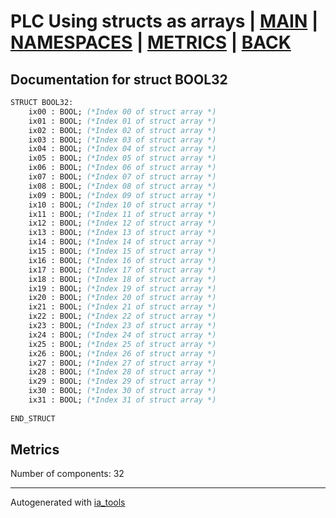 # PLC Using structs as arrays | [MAIN] | [NAMESPACES] | [METRICS] | [BACK]  

## Documentation for struct BOOL32  

```pascal
STRUCT BOOL32:
    ix00 : BOOL; (*Index 00 of struct array *)
    ix01 : BOOL; (*Index 01 of struct array *)
    ix02 : BOOL; (*Index 02 of struct array *)
    ix03 : BOOL; (*Index 03 of struct array *)
    ix04 : BOOL; (*Index 04 of struct array *)
    ix05 : BOOL; (*Index 05 of struct array *)
    ix06 : BOOL; (*Index 06 of struct array *)
    ix07 : BOOL; (*Index 07 of struct array *)
    ix08 : BOOL; (*Index 08 of struct array *)
    ix09 : BOOL; (*Index 09 of struct array *)
    ix10 : BOOL; (*Index 10 of struct array *)
    ix11 : BOOL; (*Index 11 of struct array *)
    ix12 : BOOL; (*Index 12 of struct array *)
    ix13 : BOOL; (*Index 13 of struct array *)
    ix14 : BOOL; (*Index 14 of struct array *)
    ix15 : BOOL; (*Index 15 of struct array *)
    ix16 : BOOL; (*Index 16 of struct array *)
    ix17 : BOOL; (*Index 17 of struct array *)
    ix18 : BOOL; (*Index 18 of struct array *)
    ix19 : BOOL; (*Index 19 of struct array *)
    ix20 : BOOL; (*Index 20 of struct array *)
    ix21 : BOOL; (*Index 21 of struct array *)
    ix22 : BOOL; (*Index 22 of struct array *)
    ix23 : BOOL; (*Index 23 of struct array *)
    ix24 : BOOL; (*Index 24 of struct array *)
    ix25 : BOOL; (*Index 25 of struct array *)
    ix26 : BOOL; (*Index 26 of struct array *)
    ix27 : BOOL; (*Index 27 of struct array *)
    ix28 : BOOL; (*Index 28 of struct array *)
    ix29 : BOOL; (*Index 29 of struct array *)
    ix30 : BOOL; (*Index 30 of struct array *)
    ix31 : BOOL; (*Index 31 of struct array *)
  
END_STRUCT
```

## Metrics  

Number of components: 32  

---
Autogenerated with [ia_tools](https://github.com/tkucic/ia_tools)  

[MAIN]: ../../../../index_st.md
[NAMESPACES]: ../../nsList_st.md
[METRICS]: ../../../metrics_st.md
[BACK]: ../nsMain_st.md
